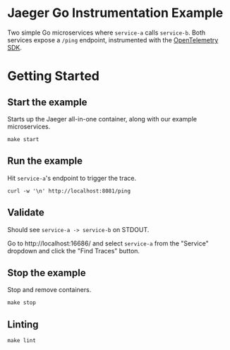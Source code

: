 # Jaeger Go Instrumentation Example

Two simple Go microservices where `service-a` calls `service-b`. Both services expose a `/ping` endpoint, instrumented
with the [OpenTelemetry SDK](https://github.com/open-telemetry/opentelemetry-go).

# Getting Started

## Start the example

Starts up the Jaeger all-in-one container, along with our example microservices.
```
make start
```

## Run the example

Hit `service-a`'s endpoint to trigger the trace.
```shell
curl -w '\n' http://localhost:8081/ping
```

## Validate

Should see `service-a -> service-b` on STDOUT.

Go to http://localhost:16686/ and select `service-a` from the "Service" dropdown and click the "Find Traces" button.

## Stop the example

Stop and remove containers.

```shell
make stop
```

## Linting

```shell
make lint
```

